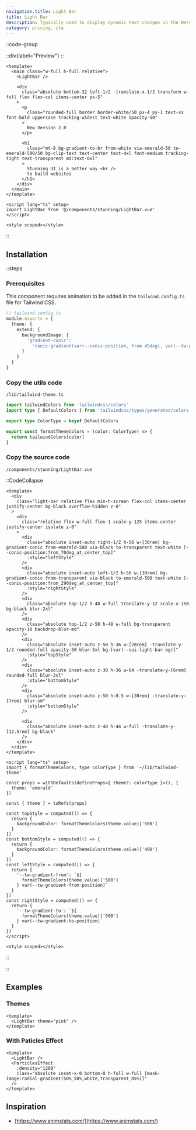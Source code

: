```yaml
---
navigation.title: Light Bar
title: Light Bar
description: Typically used to display dynamic text changes in the Hero Section.
category: pricing, cta
---
```


::code-group

::div{label="Preview"}
<Playground url="/playground/light-bar"></Playground>
::

```vue [Code]
<template>
  <main class="w-full h-full relative">
    <LightBar />

    <div
      class="absolute bottom-32 left-1/2 -translate-x-1/2 transform w-full flex flex-col items-center px-5"
    >
      <p
        class="rounded-full border border-white/50 px-4 py-1 text-xs font-bold uppercase tracking-widest text-white opacity-50"
      >
        New Version 2.0
      </p>

      <h1
        class="mt-8 bg-gradient-to-br from-white via-emerald-50 to-emerald-500/50 bg-clip-text text-center text-4xl font-medium tracking-tight text-transparent md:text-6xl"
      >
        Stunning UI is a better way <br />
        to build websites
      </h1>
    </div>
  </main>
</template>

<script lang="ts" setup>
import LightBar from '@/components/stunning/LightBar.vue'
</script>

<style scoped></style>
```

::

## Installation

::steps

### Prerequisites

This component requires animation to be added in the `tailwind.config.ts` file for Tailwind CSS.

```ts
// tailwind.config.ts
module.exports = {
  theme: {
    extend: {
      backgroundImage: {
        'gradient-conic':
          'conic-gradient(var(--conic-position, from 45deg), var(--tw-gradient-stops))'
      }
    }
  }
}
```

### Copy the utils code

`/lib/tailwind-theme.ts`

```ts
import tailwindColors from 'tailwindcss/colors'
import type { DefaultColors } from 'tailwindcss/types/generated/colors'

export type ColorType = keyof DefaultColors

export const formatThemeColors = (color: ColorType) => {
  return tailwindColors[color]
}
```

### Copy the source code

`/components/stunning/LightBar.vue`

::CodeCollapse

```vue
<template>
  <div
    class="light-bar relative flex min-h-screen flex-col items-center justify-center bg-black overflow-hidden z-0"
  >
    <div
      class="relative flex w-full flex-1 scale-y-125 items-center justify-center isolate z-0"
    >
      <div
        class="absolute inset-auto right-1/2 h-56 w-[30rem] bg-gradient-conic from-emerald-500 via-black to-transparent text-white [--conic-position:from_70deg_at_center_top]"
        :style="leftStyle"
      />
      <div
        class="absolute inset-auto left-1/2 h-56 w-[30rem] bg-gradient-conic from-transparent via-black to-emerald-500 text-white [--conic-position:from_290deg_at_center_top]"
        :style="rightStyle"
      />
      <div
        class="absolute top-1/2 h-48 w-full translate-y-12 scale-x-150 bg-black blur-2xl"
      />
      <div
        class="absolute top-1/2 z-50 h-48 w-full bg-transparent opacity-10 backdrop-blur-md"
      />
      <div
        class="absolute inset-auto z-50 h-36 w-[28rem] -translate-y-1/2 rounded-full opacity-50 blur-3xl bg-[var(--sui-light-bar-bg)]"
        :style="topStyle"
      />
      <div
        class="absolute inset-auto z-30 h-36 w-64 -translate-y-[6rem] rounded-full blur-2xl"
        :style="bottomStyle"
      />
      <div
        class="absolute inset-auto z-50 h-0.5 w-[30rem] -translate-y-[7rem] blur-sm"
        :style="bottomStyle"
      />

      <div
        class="absolute inset-auto z-40 h-44 w-full -translate-y-[12.5rem] bg-black"
      />
    </div>
  </div>
</template>

<script lang="ts" setup>
import { formatThemeColors, type colorType } from '~/lib/tailwind-theme'

const props = withDefaults(defineProps<{ theme?: colorType }>(), {
  theme: 'emerald'
})

const { theme } = toRefs(props)

const topStyle = computed(() => {
  return {
    backgroundColor: formatThemeColors(theme.value)['500']
  }
})
const bottomStyle = computed(() => {
  return {
    backgroundColor: formatThemeColors(theme.value)['400']
  }
})
const leftStyle = computed(() => {
  return {
    '--tw-gradient-from': `${
      formatThemeColors(theme.value)['500']
    } var(--tw-gradient-from-position)`
  }
})
const rightStyle = computed(() => {
  return {
    '--tw-gradient-to': `${
      formatThemeColors(theme.value)['500']
    } var(--tw-gradient-to-position)`
  }
})
</script>

<style scoped></style>
```

::

::

## Examples

### Themes

```vue
<template>
  <LightBar theme="pink" />
</template>
```

<Playground url="/playground/light-bar-theme" ></Playground>

### With Paticles Effect

```vue
<template>
  <LightBar />
  <ParticlesEffect
    :density="1200"
    class="absolute inset-x-0 bottom-0 h-full w-full [mask-image:radial-gradient(50%_50%,white,transparent_85%)]"
  />
</template>
```

<Playground url="/playground/light-bar-paticles" ></Playground>

## Inspiration

- [https://www.animstats.com/](https://www.animstats.com/)
